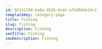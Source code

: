 ```yaml
---
id: 93331790-be0a-45d5-bcdc-ef34564e14c2
templateKey: category-page
title: Fishing
slug: fishing
description: Fishing
seoTitle: Fishing
seoDescription: Fishing
---
```

